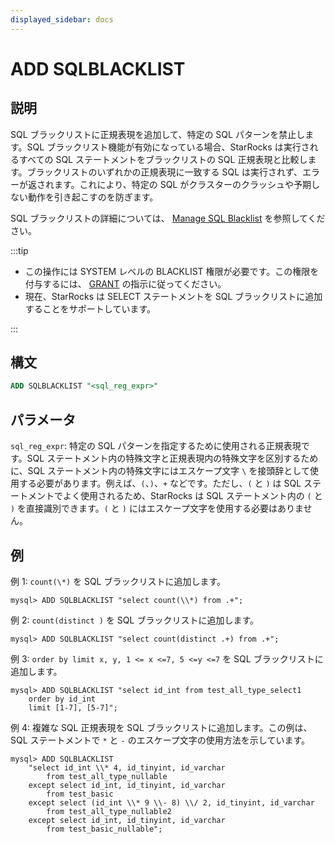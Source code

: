 ```yaml
---
displayed_sidebar: docs
---
```


# ADD SQLBLACKLIST

## 説明

SQL ブラックリストに正規表現を追加して、特定の SQL パターンを禁止します。SQL ブラックリスト機能が有効になっている場合、StarRocks は実行されるすべての SQL ステートメントをブラックリストの SQL 正規表現と比較します。ブラックリストのいずれかの正規表現に一致する SQL は実行されず、エラーが返されます。これにより、特定の SQL がクラスターのクラッシュや予期しない動作を引き起こすのを防ぎます。

SQL ブラックリストの詳細については、 [Manage SQL Blacklist](../../../../administration/management/resource_management/Blacklist.md) を参照してください。

:::tip

- この操作には SYSTEM レベルの BLACKLIST 権限が必要です。この権限を付与するには、 [GRANT](../../account-management/GRANT.md) の指示に従ってください。
- 現在、StarRocks は SELECT ステートメントを SQL ブラックリストに追加することをサポートしています。

:::

## 構文

```SQL
ADD SQLBLACKLIST "<sql_reg_expr>"
```

## パラメータ

`sql_reg_expr`: 特定の SQL パターンを指定するために使用される正規表現です。SQL ステートメント内の特殊文字と正規表現内の特殊文字を区別するために、SQL ステートメント内の特殊文字にはエスケープ文字 `\` を接頭辞として使用する必要があります。例えば、`(`、`)`、`+` などです。ただし、`(` と `)` は SQL ステートメントでよく使用されるため、StarRocks は SQL ステートメント内の `(` と `)` を直接識別できます。`(` と `)` にはエスケープ文字を使用する必要はありません。

## 例

例 1: `count(\*)` を SQL ブラックリストに追加します。

```Plain
mysql> ADD SQLBLACKLIST "select count(\\*) from .+";
```

例 2: `count(distinct )` を SQL ブラックリストに追加します。

```Plain
mysql> ADD SQLBLACKLIST "select count(distinct .+) from .+";
```

例 3: `order by limit x, y, 1 <= x <=7, 5 <=y <=7` を SQL ブラックリストに追加します。

```Plain
mysql> ADD SQLBLACKLIST "select id_int from test_all_type_select1 
    order by id_int 
    limit [1-7], [5-7]";
```

例 4: 複雑な SQL 正規表現を SQL ブラックリストに追加します。この例は、SQL ステートメントで `*` と `-` のエスケープ文字の使用方法を示しています。

```Plain
mysql> ADD SQLBLACKLIST 
    "select id_int \\* 4, id_tinyint, id_varchar 
        from test_all_type_nullable 
    except select id_int, id_tinyint, id_varchar 
        from test_basic 
    except select (id_int \\* 9 \\- 8) \\/ 2, id_tinyint, id_varchar 
        from test_all_type_nullable2 
    except select id_int, id_tinyint, id_varchar 
        from test_basic_nullable";
```